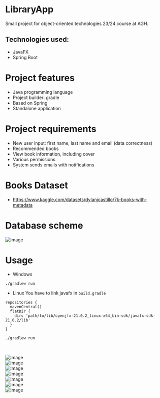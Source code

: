 # LibraryApp
Small project for object-oriented technologies 23/24 course at AGH.

## Technologies used: 
* JavaFX
* Spring Boot

# Project features 
* Java programming language 
* Project builder: gradle
* Based on Spring
* Standalone application

# Project requirements 
* New user input: first name, last name and email (data correctness)
* Recommended books
* View book information, including cover
* Various permissions
* System sends emails with notifications

# Books Dataset
* https://www.kaggle.com/datasets/dylanjcastillo/7k-books-with-metadata

# Database scheme
![image](https://github.com/dominiks01/LibraryApp/assets/114943272/5ab56bbc-56a1-461e-b50e-a4664e20dcb1)


# Usage 
* Windows
```
./gradlew run
```

* Linux
  You have to link javafx in `build.gradle`
```
repositories {
  mavenCentral()
  flatDir {
    dirs 'path/to/lib/openjfx-21.0.2_linux-x64_bin-sdk/javafx-sdk-21.0.2/lib'	
  }	
}
```
```
./gradlew run
```
<br />


![image](https://github.com/dominiks01/LibraryApp/assets/114943272/d305b82e-8c81-4517-82c7-a3f840880eaa) <br />
![image](https://github.com/dominiks01/LibraryApp/assets/114943272/4d447d48-ddde-4d0d-bb75-f103c0cfe74d) <br />
![image](https://github.com/dominiks01/LibraryApp/assets/114943272/4dcaf8f4-0b6a-4025-8bb5-f717c7d88817) <br />
![image](https://github.com/dominiks01/LibraryApp/assets/114943272/be90dd49-88db-431d-ae5d-72b93724cb22) <br />
![image](https://github.com/dominiks01/LibraryApp/assets/114943272/a714c3cc-36fd-4e8a-9c07-6059ff7211e1) <br />
![image](https://github.com/dominiks01/LibraryApp/assets/114943272/dfb2ccc2-66b9-461d-93a8-a82f45503c0f) <br />
![image](https://github.com/dominiks01/LibraryApp/assets/114943272/5be79f00-495b-4af9-9fc6-dd3452448d8e) <br />


